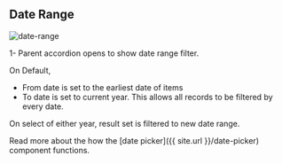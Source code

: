 ## Date Range

![date-range](../assets/img/search/date-range.png)

1- Parent accordion opens to show date range filter.

On Default,
- From date is set to the earliest date of items
- To date is set to current year.
This allows all records to be filtered by every date.

On select of either year, result set is filtered to new date range.

Read more about the how the [date picker]({{ site.url }}/date-picker) component functions.